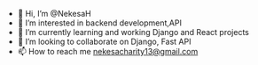 - 👋 Hi, I’m @NekesaH
- 👀 I’m interested in backend development,API
- 🌱 I’m currently learning  and working Django and React projects
- 💞️ I’m looking to collaborate on Django, Fast API
- 📫 How to reach me nekesacharity13@gmail.com

<!---
NekesaH/NekesaH is a ✨ special ✨ repository because its `README.md` (this file) appears on your GitHub profile.
You can click the Preview link to take a look at your changes.
--->
